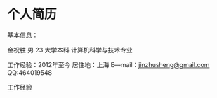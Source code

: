 个人简历
===========
基本信息：

 金祝胜  男  23  大学本科  计算机科学与技术专业 
 
 工作经验：2012年至今
 居住地：上海
 E—mail：jinzhusheng@gmail.com
 QQ:464019548
 
 工作经验
 
 
 

